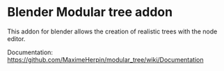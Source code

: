 # Blender Modular tree addon

This addon for blender allows the creation of realistic trees with the node editor.

Documentation: https://github.com/MaximeHerpin/modular_tree/wiki/Documentation

